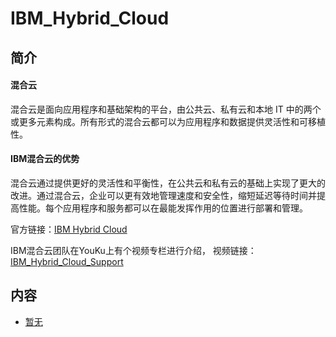 # IBM_Hybrid_Cloud

## 简介
#### 混合云
混合云是面向应用程序和基础架构的平台，由公共云、私有云和本地 IT 中的两个或更多元素构成。所有形式的混合云都可以为应用程序和数据提供灵活性和可移植性。

#### IBM混合云的优势
混合云通过提供更好的灵活性和平衡性，在公共云和私有云的基础上实现了更大的改进。通过混合云，企业可以更有效地管理速度和安全性，缩短延迟等待时间并提高性能。每个应用程序和服务都可以在最能发挥作用的位置进行部署和管理。 

官方链接：[IBM Hybrid Cloud](https://www.ibm.com/cn-zh/cloud/hybrid?mhsrc=ibmsearch_a&mhq=%E6%B7%B7%E5%90%88%E4%BA%91)

IBM混合云团队在YouKu上有个视频专栏进行介绍，
视频链接：[IBM_Hybrid_Cloud_Support](http://i.youku.com/i/UMzg0MDQyOTUzMg==/playlists?spm=a2hzp.8244740.0.0)

## 内容
- [暂无](http://i.youku.com/i/UMzg0MDQyOTUzMg==/playlists?spm=a2hzp.8244740.0.0)
